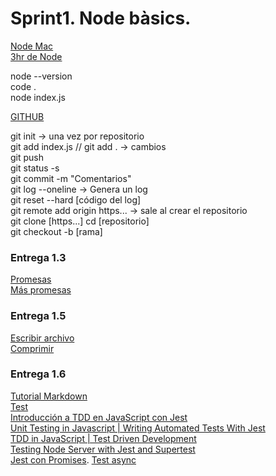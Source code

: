 # Sprint1. Node bàsics.
[Node Mac](
https://www.digitalocean.com/community/tutorials/how-to-install-node-js-and-create-a-local-development-environment-on-macos)  
[3hr de Node](https://www.youtube.com/watch?v=RLtyhwFtXQA)

node --version  
code .  
node index.js

[GITHUB](https://www.freecodecamp.org/espanol/news/como-hacer-tu-primer-pull-request-en-github/)

git init -> una vez por repositorio  
git add index.js // git add . -> cambios  
git push   
git status -s  
git commit -m "Comentarios"  
git log --oneline -> Genera un log  
git reset --hard [código del log]  
git remote add origin https... -> sale al crear el repositorio  
git clone [https...]
cd [repositorio]  
git checkout -b [rama]

### Entrega 1.3
[Promesas](https://www.youtube.com/watch?v=Uxb_hhdy2KM)  
[Más promesas](https://www.youtube.com/watch?v=9AbdrNR1vFU)

### Entrega 1.5
[Escribir archivo](https://www.youtube.com/watch?v=aA7h_M85rjA)  
[Comprimir](https://www.youtube.com/watch?v=JxSsCqZ_xjw)

### Entrega 1.6
[Tutorial Markdown](https://www.youtube.com/watch?v=UvaZzOkM1j0&t=81s)  
[Test](https://www.youtube.com/watch?v=_xxVJdGNMrs)  
[Introducción a TDD en JavaScript con Jest](https://www.youtube.com/watch?v=G43sWqt8T98)  
[Unit Testing in Javascript | Writing Automated Tests With Jest](https://www.youtube.com/watch?v=89Pl2Uok8xc)  
[TDD in JavaScript | Test Driven Development](https://youtu.be/89Pl2Uok8xc)  
[Testing Node Server with Jest and Supertest](https://youtu.be/FKnzS_icp20)  
[Jest con Promises](https://www.youtube.com/watch?v=UUAURZVRc34). 
[Test async](https://www.youtube.com/watch?v=Y4PHrT6Cc_A)
